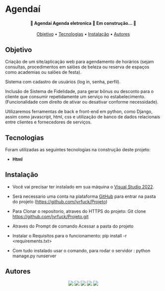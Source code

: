 # Agendaí

<h4 align="center"> 
	🚧  Agendaí Agenda eletronica 🚀 Em construção...  🚧
</h4>

<p align="center">
 <a href="#Objetivo">Objetivo</a> •
 <a href="#Tecnologias">Tecnologias</a> • 
 <a href="#Instalação">Instalação</a> • 
 <a href="#Autores">Autores</a>
</p>

## Objetivo

Criação de um site/aplicação web para agendamento de horários (sejam consultas, procedimentos em salões de beleza ou reserva de espaços como academias ou salões de festa). 

Sistema com cadastro de usuários (log in, senha, perfil).

Inclusão de Sistema de Fidelidade, para gerar bônus ou desconto para o cliente que consumir repetidamente um serviço no estabelecimento. (Funcionalidade com direito de ativar ou desativar conforme necessidade).

Utilizaremos ferramentas de back e front-end em python, como Django, assim como javascript, html, css e utilização de banco de dados relacionais entre clientes e fornecedores de serviços.

## Tecnologias

Foram utilizadas as seguintes tecnologias na construção deste projeto:




* <b>Html</b>




## Instalação

* Você vai precisar ter instalado em sua máquina o [Visual Studio 2022](https://visualstudio.microsoft.com/pt-br/downloads/).

* Será necessario uma conta na plataforma [GitHub](https://github.com/) para entrar na pasta do projeto (https://github.com/jvrfuck/Projeto)

* Para Clonar o repositorio, atraves do HTTPS do projeto: Git clone <https://github.com/jvrfuck/Projeto.git>
  
* Atraves do Prompt de comando Acessar a pasta do projeto

* Instalar o Requisitos para o funcionamento: pip install -r <requirements.txt>

* Com tudo instalado usar o comando, para rodar o servidor : python manage.py runserver
 

## Autores
<div align="center"> 
<a href="https://www.linkedin.com/in/cnardino/" target="_blank"><img src="https://img.shields.io/badge/-Clayson%20Nardino-%230077B5?style=for-the-badge&logo=linkedin&logoColor=white" target="_blank"></a>
<a href="https://www.linkedin.com/in/bitencourtdoug/" target="_blank"><img src="https://img.shields.io/badge/-Douglas%20Bitencourt-%230077B5?style=for-the-badge&logo=linkedin&logoColor=white" target="_blank"></a>
<a href="https://www.linkedin.com/in/jessicamaros/" target="_blank"><img src="https://img.shields.io/badge/-Jessica%20Maros-%230077B5?style=for-the-badge&logo=linkedin&logoColor=white" target="_blank"></a>
<a href="https://www.linkedin.com/in/joao-vitor-rios-fuck/" target="_blank"><img src="https://img.shields.io/badge/-Joao%20Fuck-%230077B5?style=for-the-badge&logo=linkedin&logoColor=white" target="_blank"></a>
<a href="https://www.linkedin.com/in/rogeriohanke/" target="_blank"><img src="https://img.shields.io/badge/-Rogerio%20Hanke-%230077B5?style=for-the-badge&logo=linkedin&logoColor=white" target="_blank"></a>
<div>

